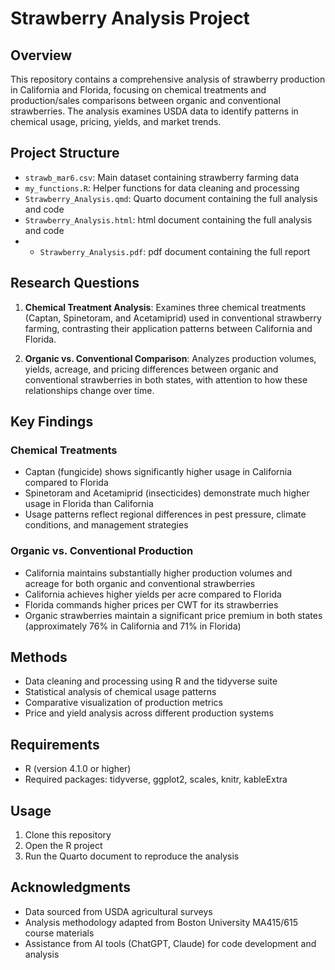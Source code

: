 # Strawberry Analysis Project

## Overview
This repository contains a comprehensive analysis of strawberry production in California and Florida, focusing on chemical treatments and production/sales comparisons between organic and conventional strawberries. The analysis examines USDA data to identify patterns in chemical usage, pricing, yields, and market trends.

## Project Structure
- `strawb_mar6.csv`: Main dataset containing strawberry farming data
- `my_functions.R`: Helper functions for data cleaning and processing
- `Strawberry_Analysis.qmd`: Quarto document containing the full analysis and code
- `Strawberry_Analysis.html`: html document containing the full analysis and code
- - `Strawberry_Analysis.pdf`: pdf document containing the full report

## Research Questions
1. **Chemical Treatment Analysis**: Examines three chemical treatments (Captan, Spinetoram, and Acetamiprid) used in conventional strawberry farming, contrasting their application patterns between California and Florida.

2. **Organic vs. Conventional Comparison**: Analyzes production volumes, yields, acreage, and pricing differences between organic and conventional strawberries in both states, with attention to how these relationships change over time.

## Key Findings

### Chemical Treatments
- Captan (fungicide) shows significantly higher usage in California compared to Florida
- Spinetoram and Acetamiprid (insecticides) demonstrate much higher usage in Florida than California
- Usage patterns reflect regional differences in pest pressure, climate conditions, and management strategies

### Organic vs. Conventional Production
- California maintains substantially higher production volumes and acreage for both organic and conventional strawberries
- California achieves higher yields per acre compared to Florida
- Florida commands higher prices per CWT for its strawberries
- Organic strawberries maintain a significant price premium in both states (approximately 76% in California and 71% in Florida)

## Methods
- Data cleaning and processing using R and the tidyverse suite
- Statistical analysis of chemical usage patterns
- Comparative visualization of production metrics
- Price and yield analysis across different production systems

## Requirements
- R (version 4.1.0 or higher)
- Required packages: tidyverse, ggplot2, scales, knitr, kableExtra

## Usage
1. Clone this repository
2. Open the R project
3. Run the Quarto document to reproduce the analysis

## Acknowledgments
- Data sourced from USDA agricultural surveys
- Analysis methodology adapted from Boston University MA415/615 course materials
- Assistance from AI tools (ChatGPT, Claude) for code development and analysis
